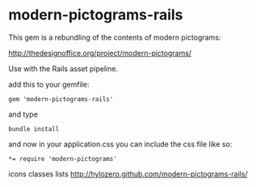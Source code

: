 # modern-pictograms-rails

This gem is a rebundling of the contents of modern pictograms:

http://thedesignoffice.org/project/modern-pictograms/

Use with the Rails asset pipeline.

add this to your gemfile:

    gem 'modern-pictograms-rails'

and type

    bundle install

and now in your application.css you can include the css file like so:

    *= require 'modern-pictograms'
    
icons classes lists
    http://hylozero.github.com/modern-pictograms-rails/
